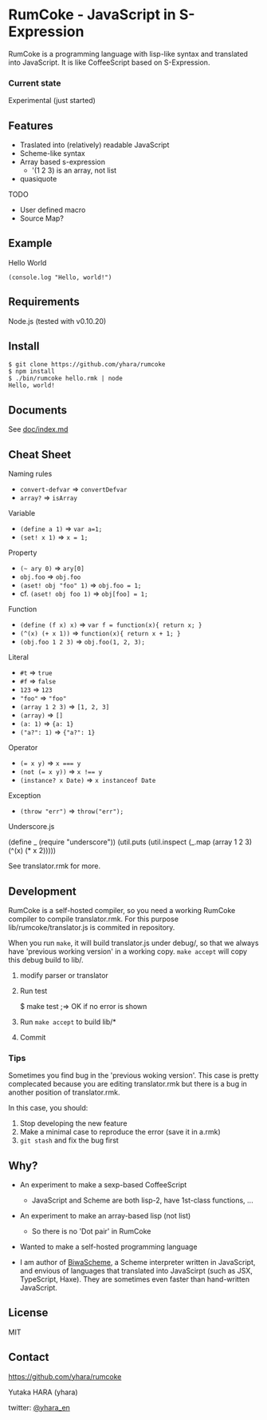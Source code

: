 RumCoke - JavaScript in S-Expression
====================================

RumCoke is a programming language with lisp-like syntax and
translated into JavaScript.
It is like CoffeeScript based on S-Expression.

### Current state

Experimental (just started)

Features
--------

* Traslated into (relatively) readable JavaScript 
* Scheme-like syntax
* Array based s-expression
  * '(1 2 3) is an array, not list
* quasiquote

TODO

* User defined macro
* Source Map?

Example
-------

Hello World

    (console.log "Hello, world!")

Requirements
------------

Node.js (tested with v0.10.20)

Install
-------

    $ git clone https://github.com/yhara/rumcoke
    $ npm install
    $ ./bin/rumcoke hello.rmk | node
    Hello, world!

Documents
---------

See [doc/index.md](https://github.com/yhara/rumcoke/blob/master/doc/index.md)

Cheat Sheet
-----------

Naming rules

* `convert-defvar` => `convertDefvar`
* `array?` => `isArray`

Variable

* `(define a 1)` => `var a=1;`
* `(set! x 1)` => `x = 1;`

Property

* `(~ ary 0)` => `ary[0]`
* `obj.foo` => `obj.foo`
* `(aset! obj "foo" 1)` => `obj.foo = 1;`
* cf. `(aset! obj foo 1)` => `obj[foo] = 1;`

Function

* `(define (f x) x)` => `var f = function(x){ return x; }`
* `(^(x) (+ x 1))` => `function(x){ return x + 1; }`
* `(obj.foo 1 2 3)` => `obj.foo(1, 2, 3);`

Literal

* `#t` => `true`
* `#f` => `false`
* `123` => `123`
* `"foo"` => `"foo"`
* `(array 1 2 3)` => `[1, 2, 3]`
* `(array)` => `[]`
* `(a: 1)` => `{a: 1}`
* `("a?": 1)` => `{"a?": 1}`

Operator

* `(= x y)` => `x === y`
* `(not (= x y))` => `x !== y`
* `(instance? x Date)` => `x instanceof Date`

Exception

* `(throw "err")` => `throw("err");`

Underscore.js

  (define _ (require "underscore"))
  (util.puts (util.inspect (\_.map (array 1 2 3)
                                   (^(x) (* x 2)))))

See translator.rmk for more.

Development
-----------

RumCoke is a self-hosted compiler, so you need a working RumCoke compiler
to compile translator.rmk. For this purpose lib/rumcoke/translator.js is
commited in repository. 

When you run `make`, it will build translator.js under debug/, so that
we always have 'previous working version' in a working copy. `make accept`
will copy this debug build to lib/.

1. modify parser or translator

2. Run test

    $ make test    ;=> OK if no error is shown

3. Run `make accept` to build lib/*

4. Commit

### Tips

Sometimes you find bug in the 'previous woking version'. This case is pretty
complecated because you are editing translator.rmk but there is a bug in
another position of translator.rmk.

In this case, you should:

1. Stop developing the new feature 
2. Make a minimal case to reproduce the error (save it in a.rmk)
3. `git stash` and fix the bug first

Why?
----

* An experiment to make a sexp-based CoffeeScript
  * JavaScript and Scheme are both lisp-2, have 1st-class functions, ... 

* An experiment to make an array-based lisp (not list)
  * So there is no 'Dot pair' in RumCoke

* Wanted to make a self-hosted programming language

* I am author of [BiwaScheme](http://www.biwascheme.org/),
  a Scheme interpreter written in JavaScript, and envious of
  languages that translated into JavaScirpt (such as JSX, TypeScript, Haxe).
  They are sometimes even faster than hand-written JavaScript.

License
-------

MIT

Contact
-------

https://github.com/yhara/rumcoke

Yutaka HARA (yhara)

twitter: [@yhara_en](https://twitter.com/yhara_en)
